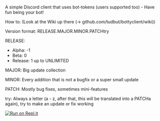 A simple Discord client that uses bot-tokens (users supported too) - Have fun being your bot!

How to: (Look at the Wiki up there (-> github.com/tudbut/bottyclient/wiki))

Version format: RELEASE.MAJOR.MINOR.PATCHtry

RELEASE: 
- Alpha: -1
- Beta: 0
- Release: 1 up to UNLIMITED

MAJOR:
 Big update collection

MINOR:
 Every addition that is not a bugfix or a super small update

PATCH:
 Mostly bug fixes, sometimes mini-features

try:
 Always a letter (a - z, after that, this will be translated into a PATCHa again), try to make an update or fix working

[![Run on Repl.it](https://repl.it/badge/github/Sup-Sup123/bottyclient)](https://repl.it/github/Sup-Sup123/bottyclient)